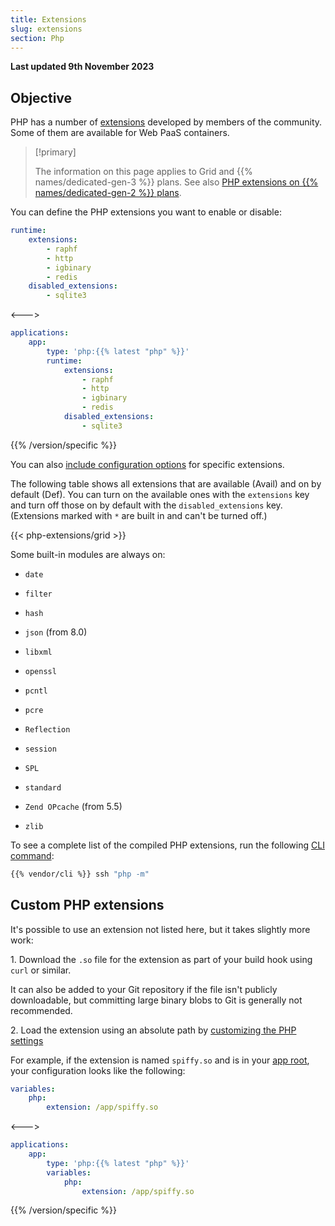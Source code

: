 ```yaml
---
title: Extensions
slug: extensions
section: Php
---
```


**Last updated 9th November 2023**



## Objective  

PHP has a number of [extensions](https://pecl.php.net/) developed by members of the community.
Some of them are available for Web PaaS containers.

> [!primary]  
> 
> The information on this page applies to Grid and {{% names/dedicated-gen-3 %}} plans.
> See also [PHP extensions on {{% names/dedicated-gen-2 %}} plans](../../dedicated-gen-2/overview/grid.md#extensions).
> 
> 

You can define the PHP extensions you want to enable or disable:


```yaml {configFile="app"}
runtime:
    extensions:
        - raphf
        - http
        - igbinary
        - redis
    disabled_extensions:
        - sqlite3
```
<--->
```yaml {configFile="app"}
applications:
    app:
        type: 'php:{{% latest "php" %}}'
        runtime:
            extensions:
                - raphf
                - http
                - igbinary
                - redis
            disabled_extensions:
                - sqlite3
```
{{% /version/specific %}}

You can also [include configuration options](../../create-apps/app-reference.md#extensions) for specific extensions.

The following table shows all extensions that are available (Avail) and on by default (Def).
You can turn on the available ones with the `extensions` key
and turn off those on by default with the `disabled_extensions` key.
(Extensions marked with `*` are built in and can't be turned off.)

{{< php-extensions/grid >}}

Some built-in modules are always on:

- `date`

- `filter`

- `hash`

- `json` (from 8.0)

- `libxml`

- `openssl`

- `pcntl`

- `pcre`

- `Reflection`

- `session`

- `SPL`

- `standard`

- `Zend OPcache` (from 5.5)

- `zlib`


To see a complete list of the compiled PHP extensions, run the following [CLI command](../administration/administration-cli):

```bash
{{% vendor/cli %}} ssh "php -m"
```

## Custom PHP extensions

It's possible to use an extension not listed here,
but it takes slightly more work:

1\. Download the `.so` file for the extension as part of your build hook using `curl` or similar.

   It can also be added to your Git repository if the file isn't publicly downloadable,
   but committing large binary blobs to Git is generally not recommended.

2\. Load the extension using an absolute path by [customizing the PHP settings](./_index.md#customize-php-settings)

   For example, if the extension is named `spiffy.so` and is in your [app root](../../create-apps/app-reference.md#root-directory),
   your configuration looks like the following:


```yaml {configFile="app"}
variables:
    php:
        extension: /app/spiffy.so
```
<--->
```yaml {configFile="app"}
applications:
    app:
        type: 'php:{{% latest "php" %}}'
        variables:
            php:
                extension: /app/spiffy.so
```
{{% /version/specific %}}
